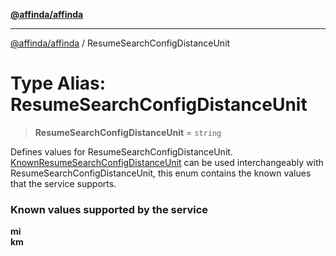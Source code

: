 [**@affinda/affinda**](../README.md)

***

[@affinda/affinda](../globals.md) / ResumeSearchConfigDistanceUnit

# Type Alias: ResumeSearchConfigDistanceUnit

> **ResumeSearchConfigDistanceUnit** = `string`

Defines values for ResumeSearchConfigDistanceUnit. \
[KnownResumeSearchConfigDistanceUnit](../enumerations/KnownResumeSearchConfigDistanceUnit.md) can be used interchangeably with ResumeSearchConfigDistanceUnit,
 this enum contains the known values that the service supports.
### Known values supported by the service
**mi** \
**km**
